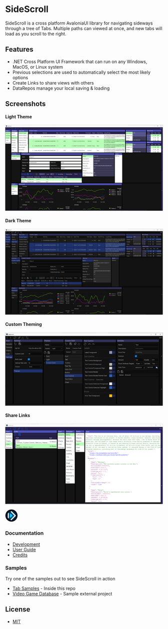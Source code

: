 # SideScroll
SideScroll is a cross platform AvaloniaUI library for navigating sideways through a tree of Tabs. Multiple paths can viewed at once, and new tabs will load as you scroll to the right.

## Features
* .NET Cross Platform UI Framework that can run on any Windows, MacOS, or Linux system
* Previous selections are used to automatically select the most likely options
* Create Links to share views with others
* DataRepos manage your local saving & loading

## Screenshots
#### Light Theme
![Light Theme](Images/Screenshots/ColumnTypes_CustomControl_Charts_Light.png)
#### Dark Theme
![Dark Theme](Images/Screenshots/ColumnTypes_CustomControl_Charts_Dark.png)
#### Custom Theming
![Custom Theme](Images/Screenshots/CustomTheme.png)
#### Share Links
![Links](Images/Screenshots/Links.png)

![Logo](Images/Logo/png/SideScroll_40.png)

### Documentation
* [Development](Docs/Dev/Development.md)
* [User Guide](Docs/UserGuide.md)
* [Credits](Docs/Credits.md)

### Samples
Try one of the samples out to see SideScroll in action
* [Tab Samples](/Programs/SideScroll.Start.Avalonia/MainWindow.cs) - Inside this repo
* [Video Game Database](https://github.com/SideScrollUI/VideoGamesDB) - Sample external project

## License
* [MIT](LICENSE)